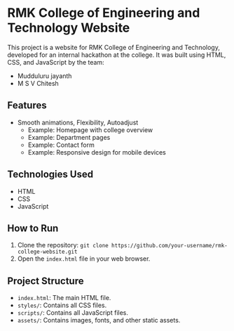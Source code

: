 # RMK College of Engineering and Technology Website

This project is a website for RMK College of Engineering and Technology, developed for an internal hackathon at the college.  It was built using HTML, CSS, and JavaScript by the team:

* Mudduluru jayanth
* M S V Chitesh

## Features

* Smooth animations, Flexibility, Autoadjust
    * Example: Homepage with college overview
    * Example: Department pages
    * Example: Contact form
    * Example: Responsive design for mobile devices

## Technologies Used

* HTML
* CSS
* JavaScript

## How to Run

1. Clone the repository: `git clone https://github.com/your-username/rmk-college-website.git`
2. Open the `index.html` file in your web browser.

## Project Structure

* `index.html`: The main HTML file.
* `styles/`: Contains all CSS files.
* `scripts/`: Contains all JavaScript files.
* `assets/`: Contains images, fonts, and other static assets.
